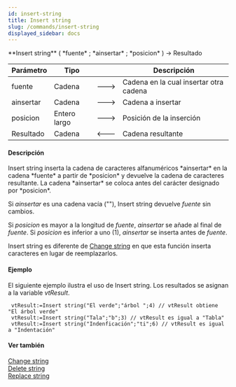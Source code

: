 ```yaml
---
id: insert-string
title: Insert string
slug: /commands/insert-string
displayed_sidebar: docs
---
```


<!--REF #_command_.Insert string.Syntax-->**Insert string** ( *fuente* ; *ainsertar* ; *posicion* ) -> Resultado<!-- END REF-->
<!--REF #_command_.Insert string.Params-->
| Parámetro | Tipo |  | Descripción |
| --- | --- | --- | --- |
| fuente | Cadena | &#x1F852; | Cadena en la cual insertar otra cadena |
| ainsertar | Cadena | &#x1F852; | Cadena a insertar |
| posicion | Entero largo | &#x1F852; | Posición de la inserción |
| Resultado | Cadena | &#x1F850; | Cadena resultante |

<!-- END REF-->

#### Descripción 

<!--REF #_command_.Insert string.Summary-->Insert string inserta la cadena de caracteres alfanuméricos *ainsertar* en la cadena *fuente* a partir de *posicion* y devuelve la cadena de caracteres resultante.<!-- END REF--> La cadena *ainsertar* se coloca antes del carácter designado por *posicion*. 

Si *ainsertar* es una cadena vacía (""), Insert string devuelve *fuente* sin cambios.

Si *posicion* es mayor a la longitud de *fuente*, *ainsertar* se añade al final de *fuente*. Si *posicion* es inferior a uno (1), *ainsertar* se inserta antes de *fuente*.

Insert string es diferente de [Change string](change-string.md "Change string") en que esta función inserta caracteres en lugar de reemplazarlos.

#### Ejemplo 

El siguiente ejemplo ilustra el uso de Insert string. Los resultados se asignan a la variable *vtResult*.

```4d
 vtResult:=Insert string("El verde";"árbol ";4) // vtResult obtiene "El árbol verde"
 vtResult:=Insert string("Tala";"b";3) // vtResult es igual a "Tabla"
 vtResult:=Insert string("Indenficación";"ti";6) // vtResult es igual a "Indentación"
```

#### Ver también 

[Change string](change-string.md)  
[Delete string](delete-string.md)  
[Replace string](replace-string.md)  